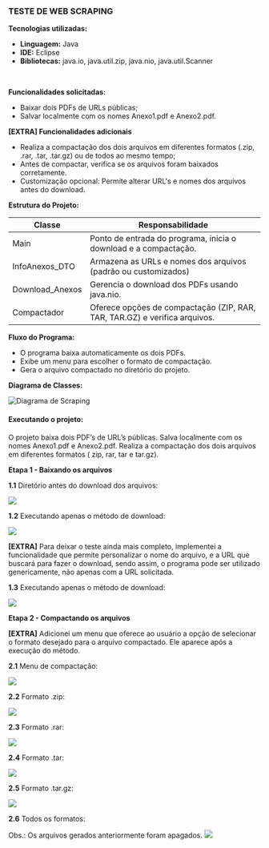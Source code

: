 
### TESTE DE WEB SCRAPING

**Tecnologias utilizadas:** 

- **Linguagem:** Java
- **IDE:** Eclipse
- **Bibliotecas:** java.io, java.util.zip, java.nio, java.util.Scanner
<br>

**Funcionalidades solicitadas:**
- Baixar dois PDFs de URLs públicas;
- Salvar localmente com os nomes Anexo1.pdf e Anexo2.pdf.

**[EXTRA] Funcionalidades adicionais**
- Realiza a compactação dos dois arquivos em diferentes formatos (.zip, .rar, .tar, .tar.gz) ou de todos ao mesmo tempo;
- Antes de compactar, verifica se os arquivos foram baixados corretamente.
- Customização opcional: Permite alterar URL's e nomes dos arquivos antes do download.

**Estrutura do Projeto:**

| **Classe** | **Responsabilidade** | 
| --- | --- |
| Main | Ponto de entrada do programa, inicia o download e a compactação.|
| InfoAnexos_DTO | Armazena as URLs e nomes dos arquivos (padrão ou customizados) |
| Download_Anexos | Gerencia o download dos PDFs usando java.nio. |
| Compactador | Oferece opções de compactação (ZIP, RAR, TAR, TAR.GZ) e verifica arquivos.|

**Fluxo do Programa:**

- O programa baixa automaticamente os dois PDFs.
- Exibe um menu para escolher o formato de compactação.
- Gera o arquivo compactado no diretório do projeto.

**Diagrama de Classes:**

![Diagrama de Scraping](img/Diagrama_Scraping.png)

#### Executando o projeto:

O projeto baixa dois PDF’s de URL’s públicas. Salva localmente com os nomes Anexo1.pdf e Anexo2.pdf. Realiza a compactação dos dois arquivos em diferentes formatos ( zip, rar, tar e tar.gz).

**Etapa 1 - Baixando os arquivos**

**1.1** Diretório antes do download dos arquivos:

<img src="img/teste_web_scraping_1.1.png">

**1.2** Executando apenas o método de download:

<img src="img/teste_web_scraping_1.2.png">

**[EXTRA]** Para deixar o teste ainda mais completo, implementei a funcionalidade que permite personalizar o nome do arquivo, e a URL que buscará para fazer o download, sendo assim, o programa pode ser utilizado genericamente, não apenas com a URL solicitada.

**1.3** Executando apenas o método de download:

<img src="img/teste_web_scraping_1.3.png">

**Etapa 2 - Compactando os arquivos**

**[EXTRA]** Adicionei um menu que oferece ao usuário a opção de selecionar o formato desejado para o arquivo compactado. Ele aparece após a execução do método.

**2.1** Menu de compactação: 

<img src="img/teste_web_scraping_2.1.png">

**2.2** Formato .zip:

<img src="img/teste_web_scraping_2.2.png">

**2.3** Formato .rar: 

<img src="img/teste_web_scraping_2.3.png">

**2.4** Formato .tar:

<img src="img/teste_web_scraping_2.4.png">

**2.5** Formato .tar.gz:

<img src="img/teste_web_scraping_2.5.png">

**2.6** Todos os formatos:

Obs.: Os arquivos gerados anteriormente foram apagados.
<img src="img/teste_web_scraping_2.6.png">



